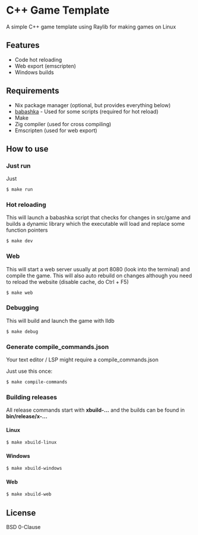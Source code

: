 # C++ Game Template

A simple C++ game template using Raylib for making games on Linux

## Features

- Code hot reloading
- Web export (emscripten)
- Windows builds

## Requirements

- Nix package manager (optional, but provides everything below)
- [babashka](https://babashka.org/) - Used for some scripts (required for hot reload)
- Make
- Zig compiler (used for cross compiling)
- Emscripten (used for web export)

## How to use

### Just run

Just

```bash
$ make run
```

### Hot reloading

This will launch a babashka script that checks for changes in src/game and builds a dynamic library which the executable will load and replace some function pointers

```bash
$ make dev
```

### Web

This will start a web server usually at port 8080 (look into the terminal) and compile the game. This will also auto rebuild on changes although you need to reload the website (disable cache, do Ctrl + F5)

```bash
$ make web
````

### Debugging

This will build and launch the game with lldb

```bash
$ make debug
```

### Generate compile_commands.json

Your text editor / LSP might require a compile_commands.json

Just use this once:

```bash
$ make compile-commands
```

### Building releases

All release commands start with **xbuild-...** and the builds can be found in **bin/release/x-...**

#### Linux

```bash
$ make xbuild-linux
```

#### Windows

```bash
$ make xbuild-windows
```

#### Web

```bash
$ make xbuild-web
```

## License

BSD 0-Clause
